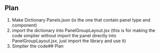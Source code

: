 ## Plan
1. Make Dictionary Panels.json (is the one that contain panel type and component)
2. import the dictionary into PanelGroupLayout.jsx (this is for making the code simplier without import the panel directly into PanelGroupLayout.jsx, just import the library and use it)
3. Simplier the code## Plan